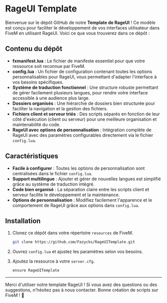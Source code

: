 # RageUI Template

Bienvenue sur le dépôt GitHub de notre **Template de RageUI** ! Ce modèle est conçu pour faciliter le développement de vos interfaces utilisateur dans FiveM en utilisant RageUI. Voici ce que vous trouverez dans ce dépôt :

## Contenu du dépôt

- **fxmanifest.lua** : Le fichier de manifeste essentiel pour que votre ressource soit reconnue par FiveM.
- **config.lua** : Un fichier de configuration contenant toutes les options personnalisables pour RageUI, vous permettant d'adapter l'interface à vos besoins spécifiques.
- **Système de traduction fonctionnel** : Une structure robuste permettant de gérer facilement plusieurs langues, pour rendre votre interface accessible à une audience plus large.
- **Dossiers organisés** : Une hiérarchie de dossiers bien structurée pour faciliter la navigation et la gestion des fichiers.
- **Fichiers client et serveur triés** : Des scripts séparés en fonction de leur côté d'exécution (client ou serveur) pour une meilleure organisation et maintenabilité du code.
- **RageUI avec options de personnalisation** : Intégration complète de RageUI avec des paramètres configurables directement via le fichier `config.lua`.

## Caractéristiques

- **Facile à configurer** : Toutes les options de personnalisation sont centralisées dans le fichier `config.lua`.
- **Support multilingue** : Ajouter et gérer de nouvelles langues est simplifié grâce au système de traduction intégré.
- **Code bien organisé** : La séparation claire entre les scripts client et serveur facilite le développement et la maintenance.
- **Options de personnalisation** : Modifiez facilement l'apparence et le comportement de RageUI grâce aux options dans `config.lua`.

## Installation

1. Clonez ce dépôt dans votre répertoire `resources` de FiveM.
   
   ```bash
   git clone https://github.com/Fazycks/RageUITemplate.git
   ```
3. Ouvrez `config.lua` et ajustez les paramètres selon vos besoins.
4. Ajoutez la ressource à votre `server.cfg`.
   
   ```bash
   ensure RageUITemplate 
   ```

---

Merci d'utiliser notre template RageUI ! Si vous avez des questions ou des suggestions, n'hésitez pas à nous contacter. Bonne création de scripts sur FiveM ! 🚀

